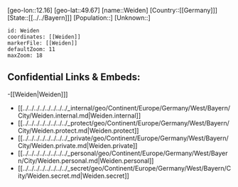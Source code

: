 ﻿---
location: [49.67,12.16]
mapzoom: [7,12] 
mapmarker: city 
type: City
tags:
- geo/City


SpocWebEntityId: 35490
isDeleted: false
confidential: public

---
[geo-lon::12.16]
[geo-lat::49.67]
[name::Weiden]
[Country::[[Germany]]]
[State::[[../../Bayern]]]
[Population::]
[Unknown::]


```leaflet
id: Weiden
coordinates: [[Weiden]]
markerFile: [[Weiden]]
defaultZoom: 11 
maxZoom: 18
```


## Confidential Links & Embeds: 
-[[Weiden|Weiden]]] 
- [[../../../../../../../../_internal/geo/Continent/Europe/Germany/West/Bayern/City/Weiden.internal.md|Weiden.internal]] 
- [[../../../../../../../../_protect/geo/Continent/Europe/Germany/West/Bayern/City/Weiden.protect.md|Weiden.protect]] 
- [[../../../../../../../../_private/geo/Continent/Europe/Germany/West/Bayern/City/Weiden.private.md|Weiden.private]] 
- [[../../../../../../../../_personal/geo/Continent/Europe/Germany/West/Bayern/City/Weiden.personal.md|Weiden.personal]] 
- [[../../../../../../../../_secret/geo/Continent/Europe/Germany/West/Bayern/City/Weiden.secret.md|Weiden.secret]] 
